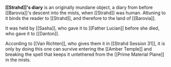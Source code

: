 **[[Strahd]]'s diary** is an originally mundane object, a diary from before [[Barovia]]'s descent into the mists, when [[Strahd]] was human. Attuning to it binds the reader to [[Strahd]], and therefore to the land of [[Barovia]].

It was held by [[Sasha]], who gave it to [[Father Lucian]] before she died, who gave it to [[Danton]].

According to [[Van Richten]], who gives them it in [[Strahd Session 31]], it is only by doing this one can survive entering the [[Amber Temple]] and breaking the spell that keeps it untethered from the [[Prime Material Plane]] in the mists.